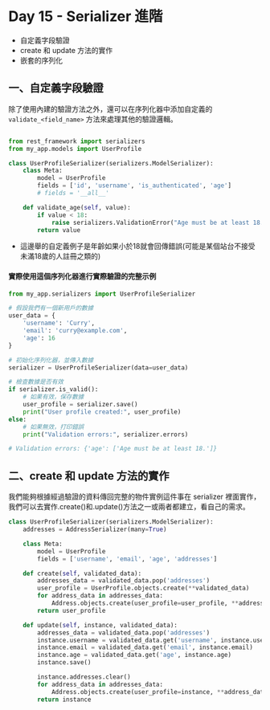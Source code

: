 # Day 15 -  Serializer 進階
- 自定義字段驗證
- create 和 update 方法的實作
- 嵌套的序列化

## 一、自定義字段驗證
除了使用內建的驗證方法之外，還可以在序列化器中添加自定義的 `validate_<field_name>` 方法來處理其他的驗證邏輯。

```python

from rest_framework import serializers
from my_app.models import UserProfile

class UserProfileSerializer(serializers.ModelSerializer):
    class Meta:
        model = UserProfile
        fields = ['id', 'username', 'is_authenticated', 'age']
        # fields = '__all__'

    def validate_age(self, value):
        if value < 18:
            raise serializers.ValidationError("Age must be at least 18.")
        return value
```
- 這邊舉的自定義例子是年齡如果小於18就會回傳錯誤(可能是某個站台不接受未滿18歲的人註冊之類的)

#### 實際使用這個序列化器進行實際驗證的完整示例

```python
from my_app.serializers import UserProfileSerializer

# 假設我們有一個新用戶的數據
user_data = {
    'username': 'Curry',
    'email': 'curry@example.com',
    'age': 16  
}

# 初始化序列化器，並傳入數據
serializer = UserProfileSerializer(data=user_data)

# 檢查數據是否有效
if serializer.is_valid():
    # 如果有效，保存數據
    user_profile = serializer.save()
    print("User profile created:", user_profile)
else:
    # 如果無效，打印錯誤
    print("Validation errors:", serializer.errors)

# Validation errors: {'age': ['Age must be at least 18.']}
```

## 二、create 和 update 方法的實作
我們能夠根據經過驗證的資料傳回完整的物件實例這件事在 serializer 裡面實作，我們可以去實作.create()和.update()方法之一或兩者都建立，看自己的需求。

```python
class UserProfileSerializer(serializers.ModelSerializer):
    addresses = AddressSerializer(many=True)

    class Meta:
        model = UserProfile
        fields = ['username', 'email', 'age', 'addresses']

    def create(self, validated_data):
        addresses_data = validated_data.pop('addresses')
        user_profile = UserProfile.objects.create(**validated_data)
        for address_data in addresses_data:
            Address.objects.create(user_profile=user_profile, **address_data)
        return user_profile

    def update(self, instance, validated_data):
        addresses_data = validated_data.pop('addresses')
        instance.username = validated_data.get('username', instance.username)
        instance.email = validated_data.get('email', instance.email)
        instance.age = validated_data.get('age', instance.age)
        instance.save()

        instance.addresses.clear()
        for address_data in addresses_data:
            Address.objects.create(user_profile=instance, **address_data)
        return instance
```
